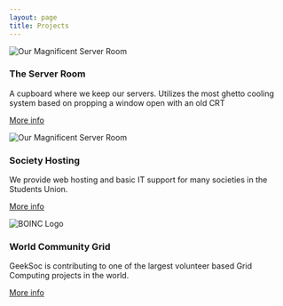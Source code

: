 ```yaml
---
layout: page
title: Projects
---
```


<div class="row">
  <div class="col-sm-6 col-md-4">
    <div class="thumbnail">
      <img src="{{site.url}}/static/images/projects/server-room1.jpg" alt="Our Magnificent Server Room">
      <div class="caption">
        <h3>The Server Room</h3>
        <p>A cupboard where we keep our servers. Utilizes the most ghetto cooling system based on propping a window open with an old CRT</p>
        <p><a href="{{site.url}}/projects/server-room/" class="btn btn-primary" role="button">More info</a></p>
      </div>
    </div>
  </div>
  <div class="col-sm-6 col-md-4">
    <div class="thumbnail">
      <img src="{{site.url}}/static/images/projects/ussa-logo1.jpg" alt="Our Magnificent Server Room">
      <div class="caption">
        <h3>Society Hosting</h3>
        <p>We provide web hosting and basic IT support for many societies in the Students Union.</p>
        <p><a href="{{site.url}}/projects/soc-hosting/" class="btn btn-primary" role="button">More info</a></p>
      </div>
    </div>
  </div>
  <div class="col-sm-6 col-md-4">
    <div class="thumbnail">
      <img src="{{site.url}}/static/images/projects/boinc1.gif" alt="BOINC Logo">
      <div class="caption">
        <h3>World Community Grid</h3>
        <p>GeekSoc is contributing to one of the largest volunteer based Grid Computing projects in the world.</p>
        <p><a href="{{site.url}}/projects/wcg/" class="btn btn-primary" role="button">More info</a></p>
      </div>
    </div>
  </div>
</div>

